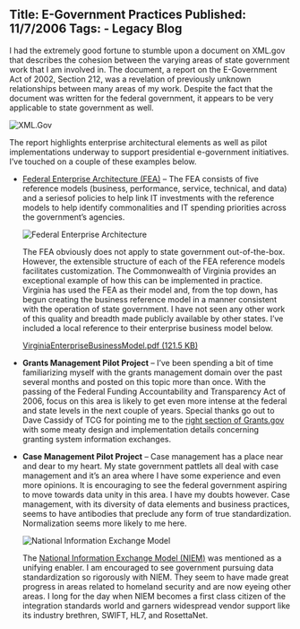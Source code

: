 Title: E-Government Practices
Published: 11/7/2006
Tags:
    - Legacy Blog
---
I had the extremely good fortune to stumble upon a document on XML.gov that describes the cohesion between the varying areas of state government work that I am involved in. The document, a report on the E-Government Act of 2002, Section 212, was a revelation of previously unknown relationships between many areas of my work. Despite the fact that the document was written for the federal government, it appears to be very applicable to state government as well.

![XML.Gov](https://s3.amazonaws.com/s3.beckshome.com/20061107-E-Government-XML-Gov.gif)

The report highlights enterprise architectural elements as well as pilot implementations underway to support presidential e-government initiatives. I’ve touched on a couple of these examples below.

* [Federal Enterprise Architecture (FEA)](https://obamawhitehouse.archives.gov/omb/e-gov/FEA) – The FEA consists of five reference models (business, performance, service, technical, and data) and a seriesof policies to help link IT investments with the reference models to help identify commonalities and IT spending priorities across the government’s agencies.

    ![Federal Enterprise Architecture](https://s3.amazonaws.com/s3.beckshome.com/20061107-E-Government-FEA-Small.jpg  )

    The FEA obviously does not apply to state government out-of-the-box. However, the extensible structure of each of the FEA reference models facilitates customization. The Commonwealth of Virginia provides an exceptional example of how this can be implemented in practice.  Virginia has used the FEA as their model and, from the top down, has begun creating the business reference model in a manner consistent with the operation of state government. I have not seen any other work of this quality and breadth made publicly available by other states. I’ve included a local reference to their enterprise business model below.

    [VirginiaEnterpriseBusinessModel.pdf (121.5 KB)](https://s3.amazonaws.com/s3.beckshome.com/20061107-E-Government-Virginia-Enterprise-Business-Model.pdf)

* **Grants Management Pilot Project** – I’ve been spending a bit of time familiarizing myself with the grants management domain over the past several months and posted on this topic more than once. With the passing of the Federal Funding Accountability and Transparency Act of 2006, focus on this area is likely to get even more intense at the federal and state levels in the next couple of years. Special thanks go out to Dave Cassidy of TCG for pointing me to the [right section of Grants.gov](http://www.grants.gov) with some meaty design and implementation details concerning granting system information exchanges.

* **Case Management Pilot Project** – Case management has a place near and dear to my heart. My state government pattlets all deal with case management and it’s an area where I have some experience and even more opinions. It is encouraging to see the federal government aspiring to move towards data unity in this area. I have my doubts however. Case management, with its diversity of data elements and business practices, seems to have antibodies that preclude any form of true standardization. Normalization seems more likely to me here.

    ![National Information Exchange Model](https://s3.amazonaws.com/s3.beckshome.com/20061107-E-Government-National-Information-Exchange-Model.png)

    The [National Information Exchange Model (NIEM)](https://www.niem.gov/) was mentioned as a unifying enabler. I am encouraged to see government pursuing data standardization so rigorously with NIEM. They seem to have made great progress in areas related to homeland security and are now eyeing other areas. I long for the day when NIEM becomes a first class citizen of the integration standards world and garners widespread vendor support like its industry brethren, SWIFT, HL7, and RosettaNet.